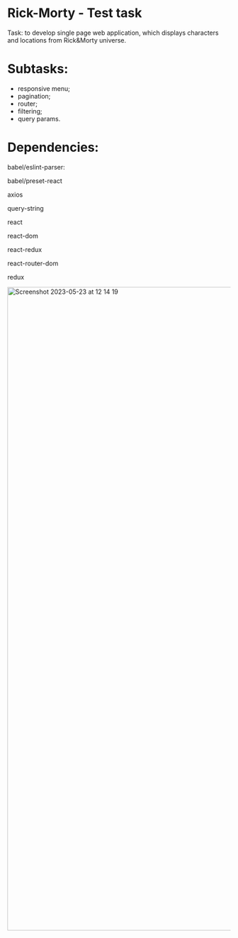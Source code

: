 # Rick-Morty - Test task

Task: to develop single page web application, which displays characters and locations from Rick&Morty universe. 

# Subtasks: 
- responsive menu;
- pagination;
- router;
- filtering;
- query params.

# Dependencies:

babel/eslint-parser:

babel/preset-react
    
axios
    
query-string
    
react
    
react-dom
    
react-redux
    
react-router-dom
    
redux


<img width="1451" alt="Screenshot 2023-05-23 at 12 14 19" src="https://i.ibb.co/rbCBLj0/rick.png">
